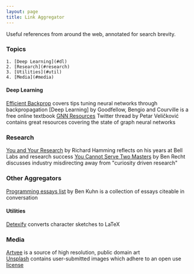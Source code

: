 ```yaml
---
layout: page
title: Link Aggregator
---
```


Useful references from around the web, annotated for search brevity.


### Topics
	1. [Deep Learning](#dl)
	2. [Research](#research)
	3. [Utilities](#util)
	4. [Media](#media)


<a name="dl"></a>
#### Deep Learning  
[Efficient Backprop](http://yann.lecun.com/exdb/publis/pdf/lecun-98b.pdf) covers tips tuning neural networks through backpropagation
[Deep Learning] by Goodfellow, Bengio and Courville is a free online textbook
[GNN Resources](https://twitter.com/PetarV_93/status/1306689702020382720) Twitter thread by Petar Veličković contains great resources covering the state of graph neural networks


<a name="research"></a>
### Research  
[You and Your Research](http://www.cs.virginia.edu/~robins/YouAndYourResearch.pdf) by Richard Hamming reflects on his years at Bell Labs and research success
[You Cannot Serve Two Masters](http://www.argmin.net/2018/08/09/co-employment/) by Ben Recht discusses industry misdirecting away from "curiosity driven research"


<a name="aggregators"></a>
### Other Aggregators  
[Programming essays list](https://www.benkuhn.net/progessays/0) by Ben Kuhn is a collection of essays citeable in conversation


<a name="util"></a>
#### Utilities  
[Detexify](https://detexify.kirelabs.org/classify.html) converts character sketches to LaTeX  


<a name="media"></a>
### Media  
[Artvee](https://artvee.com) is a source of high resolution, public domain art  
[Unsplash](https://unsplash.com) contains user-submitted images which adhere to an open use [license](https://unsplash.com/license)  
 
